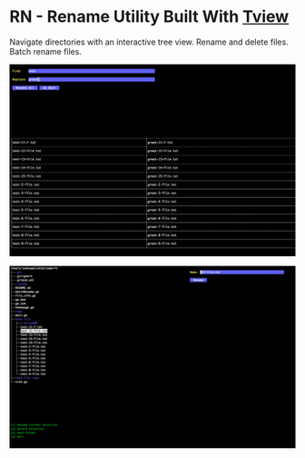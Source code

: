 # RN - Rename Utility Built With [Tview](https://github.com/rivo/tview)

Navigate directories with an interactive tree view. Rename and delete files. Batch rename files.


![batch rename](./imgs/batch.png)

![tree rename](./imgs/tree.png)
